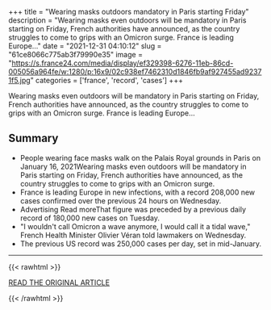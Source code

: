 +++
title = "Wearing masks outdoors mandatory in Paris starting Friday"
description = "Wearing masks even outdoors will be mandatory in Paris starting on Friday, French authorities have announced, as the country struggles to come to grips with an Omicron surge. France is leading Europe…"
date = "2021-12-31 04:10:12"
slug = "61ce8066c775ab3f79990e35"
image = "https://s.france24.com/media/display/ef329398-6276-11eb-86cd-005056a964fe/w:1280/p:16x9/02c938ef7462310d1846fb9af927455ad92371f5.jpg"
categories = ['france', 'record', 'cases']
+++

Wearing masks even outdoors will be mandatory in Paris starting on Friday, French authorities have announced, as the country struggles to come to grips with an Omicron surge. France is leading Europe…

## Summary

- People wearing face masks walk on the Palais Royal grounds in Paris on January 16, 2021Wearing masks even outdoors will be mandatory in Paris starting on Friday, French authorities have announced, as the country struggles to come to grips with an Omicron surge.
- France is leading Europe in new infections, with a record 208,000 new cases confirmed over the previous 24 hours on Wednesday.
- Advertising Read moreThat figure was preceded by a previous daily record of 180,000 new cases on Tuesday.
- "I wouldn't call Omicron a wave anymore, I would call it a tidal wave," French Health Minister Olivier Véran told lawmakers on Wednesday.
- The previous US record was 250,000 cases per day, set in mid-January.

---

{{< rawhtml >}}
  <p class="article-category">
    <a target="_blank" href="https://www.france24.com/en/europe/20211230-paris-mandates-wearing-masks-even-outdoors-starting-friday">READ THE ORIGINAL ARTICLE</a>
  </p>
{{< /rawhtml >}}
